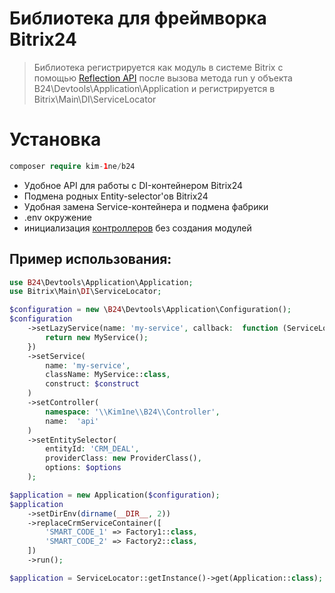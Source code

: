 # Библиотека для фреймворка Bitrix24

> Библиотека регистрируется как модуль в системе Bitrix с помощью [Reflection API](https://www.php.net/manual/ru/book.reflection.php) после вызова метода run у объекта B24\Devtools\Application\Application и регистрируется в Bitrix\Main\DI\ServiceLocator  

# Установка
```php
composer require kim-1ne/b24
```
- Удобное API для работы с DI-контейнером Bitrix24
- Подмена родных Entity-selector'ов Bitrix24
- Удобная замена Service-контейнера и подмена фабрики
- .env окружение
- инициализация [контроллеров](https://dev.1c-bitrix.ru/learning/course/index.php?COURSE_ID=43&LESSON_ID=6436&LESSON_PATH=3913.3516.5062.3750.6436&ysclid=mdvsayimn9358699657) без создания модулей
## Пример использования:
```php
use B24\Devtools\Application\Application;
use Bitrix\Main\DI\ServiceLocator;

$configuration = new \B24\Devtools\Application\Configuration();
$configuration
    ->setLazyService(name: 'my-service', callback:  function (ServiceLocator $locator) {
        return new MyService();
    })
    ->setService(
        name: 'my-service', 
        className: MyService::class, 
        construct: $construct
    )
    ->setController(
        namespace: '\\Kim1ne\\B24\\Controller', 
        name:  'api'
    )
    ->setEntitySelector(
        entityId: 'CRM_DEAL',
        providerClass: new ProviderClass(),
        options: $options  
    );

$application = new Application($configuration);
$application
    ->setDirEnv(dirname(__DIR__, 2))
    ->replaceCrmServiceContainer([
        'SMART_CODE_1' => Factory1::class,
        'SMART_CODE_2' => Factory2::class,
    ])
    ->run();

$application = ServiceLocator::getInstance()->get(Application::class);
```
